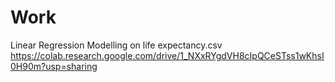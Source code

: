 # Work
Linear Regression Modelling on life expectancy.csv
https://colab.research.google.com/drive/1_NXxRYgdVH8cIpQCeSTss1wKhsI0H90m?usp=sharing
